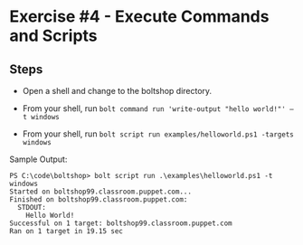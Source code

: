 # Exercise #4 - Execute Commands and Scripts

## Steps

- Open a shell and change to the boltshop directory.

- From your shell, run  `bolt command run 'write-output "hello world!"' –t windows`

- From your shell, run `bolt script run examples/helloworld.ps1 -targets windows`

Sample Output:

```
PS C:\code\boltshop> bolt script run .\examples\helloworld.ps1 -t windows
Started on boltshop99.classroom.puppet.com...
Finished on boltshop99.classroom.puppet.com:
  STDOUT:
    Hello World!
Successful on 1 target: boltshop99.classroom.puppet.com
Ran on 1 target in 19.15 sec
```
